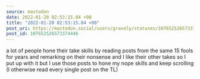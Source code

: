 ```yaml
---
source: mastodon
date: 2022-01-20 02:53:15.04 +00
title: "2022-01-20 02:53:15.04 +00"
post_uri: https://mastodon.social/users/gravely/statuses/107652526573374446
post_id: 107652526573374446
---
```

a lot of people hone their take skills by reading posts from the same 15 fools for years and remarking on their nonsense and I like their other takes so I put up with it but I use those posts to hone my nope skills and keep scrolling (I otherwise read every single post on the TL)


